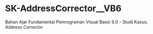 # SK-AddressCorrector__VB6
Bahan Ajar Fundamental Pemrograman Visual Basic 6.0 - Studi Kasus; Address Corrector
